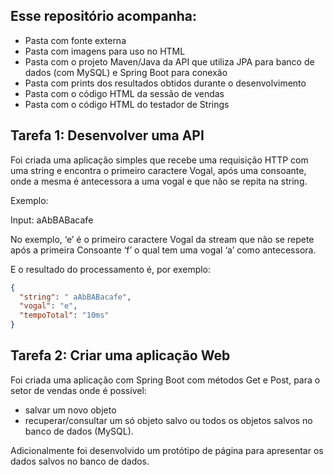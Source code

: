 ## Esse repositório acompanha:

- Pasta com fonte externa
- Pasta com imagens para uso no HTML
- Pasta com o projeto Maven/Java da API que utiliza JPA para banco de dados (com MySQL) e Spring Boot para conexão
- Pasta com prints dos resultados obtidos durante o desenvolvimento
- Pasta com o código HTML da sessão de vendas
- Pasta com o código HTML do testador de Strings

## Tarefa 1: Desenvolver uma API

Foi criada uma aplicação simples que recebe uma requisição HTTP com uma string e encontra o primeiro caractere Vogal, após uma consoante, onde a mesma é antecessora a uma vogal e que não se repita na string.

Exemplo:

Input: aAbBABacafe

No exemplo, ‘e’ é o primeiro caractere Vogal da stream que não se repete após a primeira Consoante ‘f’ o qual tem uma vogal ‘a’ como antecessora.

E o resultado do processamento é, por exemplo:
```json
{
  "string": " aAbBABacafe",
  "vogal": "e",
  "tempoTotal": "10ms"
}
```

## Tarefa 2: Criar uma aplicação Web

Foi criada uma aplicação com Spring Boot com métodos Get e Post, para o setor de vendas onde é possível:
- salvar um novo objeto 
- recuperar/consultar um só objeto salvo ou todos os objetos salvos no banco de dados (MySQL). 

Adicionalmente foi desenvolvido um protótipo de página para apresentar os dados salvos no banco de dados.